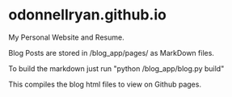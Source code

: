 odonnellryan.github.io
======================

My Personal Website and Resume.

Blog Posts are stored in /blog_app/pages/ as MarkDown files.

To build the markdown just run "python /blog_app/blog.py build"

This compiles the blog html files to view on Github pages. 
